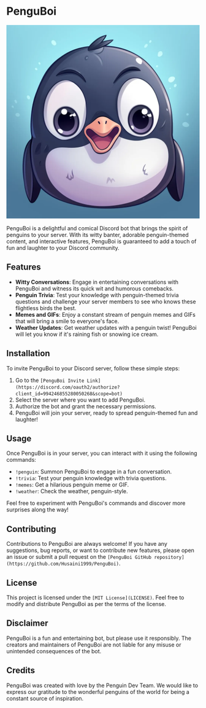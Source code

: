 # PenguBoi

![PenguBoi Logo](public/images/pengu.png)

PenguBoi is a delightful and comical Discord bot that brings the spirit of penguins to your server. With its witty banter, adorable penguin-themed content, and interactive features, PenguBoi is guaranteed to add a touch of fun and laughter to your Discord community.

## Features

- **Witty Conversations**: Engage in entertaining conversations with PenguBoi and witness its quick wit and humorous comebacks.
- **Penguin Trivia**: Test your knowledge with penguin-themed trivia questions and challenge your server members to see who knows these flightless birds the best.
- **Memes and GIFs**: Enjoy a constant stream of penguin memes and GIFs that will bring a smile to everyone's face.
- **Weather Updates**: Get weather updates with a penguin twist! PenguBoi will let you know if it's raining fish or snowing ice cream.

## Installation

To invite PenguBoi to your Discord server, follow these simple steps:

1. Go to the `[PenguBoi Invite Link](https://discord.com/oauth2/authorize?client_id=994246855280050268&scope=bot)`
2. Select the server where you want to add PenguBoi.
3. Authorize the bot and grant the necessary permissions.
4. PenguBoi will join your server, ready to spread penguin-themed fun and laughter!

## Usage

Once PenguBoi is in your server, you can interact with it using the following commands:

- `!penguin`: Summon PenguBoi to engage in a fun conversation.
- `!trivia`: Test your penguin knowledge with trivia questions.
- `!memes`: Get a hilarious penguin meme or GIF.
- `!weather`: Check the weather, penguin-style.

Feel free to experiment with PenguBoi's commands and discover more surprises along the way!

## Contributing

Contributions to PenguBoi are always welcome! If you have any suggestions, bug reports, or want to contribute new features, please open an issue or submit a pull request on the `[PenguBoi GitHub repository](https://github.com/Husaini1999/PenguBoi)`.

## License

This project is licensed under the `[MIT License](LICENSE)`. Feel free to modify and distribute PenguBoi as per the terms of the license.

## Disclaimer

PenguBoi is a fun and entertaining bot, but please use it responsibly. The creators and maintainers of PenguBoi are not liable for any misuse or unintended consequences of the bot.

## Credits

PenguBoi was created with love by the Penguin Dev Team. We would like to express our gratitude to the wonderful penguins of the world for being a constant source of inspiration.
